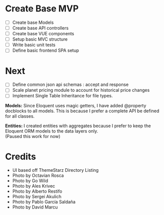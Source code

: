 # Create Base MVP
- [ ] Create base Models
- [ ] Create base API controllers
- [ ] Create base VUE components
- [ ] Setup basic MVC structure
- [ ] Write basic unit tests
- [ ] Define basic frontend SPA setup

# Next
- [ ] Define common json api schemas : accept and response
- [ ] Scale planet pricing module to account for historical price changes
- [ ] Implement Single Table Inheritance for file types.

****Models:****
Since Eloquent uses magic getters, I have added @property docblocks to all models. This is because I prefer a complete API be defined for all classes.

****Entities:****
I created entities with aggregates because I prefer to keep the Eloquent ORM models to the data layers only.  
(Paused this work for now)

# Credits
- UI based off ThemeStarz Directory Listing
- Photo by Octavian Rosca
- Photo by Go Wild
- Photo by Ales Krivec
- Photo by Alberto Restifo
- Photo by Sergei Akulich
- Photo by Pablo García Saldaña
- Photo by David Marcu